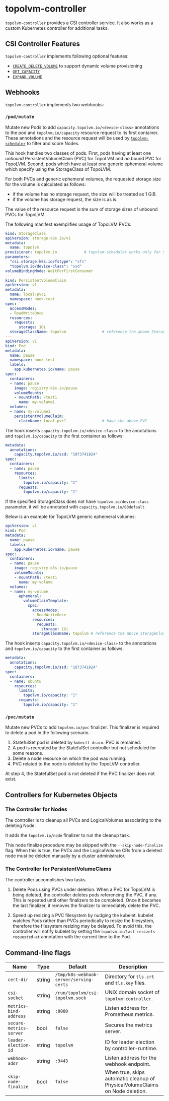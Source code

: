 # topolvm-controller

`topolvm-controller` provides a CSI controller service.
It also works as a custom Kubernetes controller for additional tasks.

## CSI Controller Features

`topolvm-controller` implements following optional features:

- [`CREATE_DELETE_VOLUME`](https://github.com/container-storage-interface/spec/blob/v1.1.0/spec.md#createvolume) to support dynamic volume provisioning
- [`GET_CAPACITY`](https://github.com/container-storage-interface/spec/blob/v1.1.0/spec.md#getcapacity)
- [`EXPAND_VOLUME`](https://github.com/container-storage-interface/spec/blob/v1.1.0/spec.md#controllerexpandvolume)

## Webhooks

`topolvm-controller` implements two webhooks:

### `/pod/mutate`

Mutate new Pods to add `capacity.topolvm.io/<device-class>` annotations to the pod
and `topolvm.io/capacity` resource request to its first container.
These annotations and the resource request will be used by
[`topolvm-scheduler`](./topolvm-scheduler.md) to filter and score Nodes.

This hook handles two classes of pods. First, pods having at least one _unbound_
PersistentVolumeClaim (PVC) for TopoLVM and _no_ bound PVC for TopoLVM. Second,
pods which have at least one generic ephemeral volume which specify using the StorageClass of TopoLVM.

For both PVCs and generic ephemeral volumes, the requested storage size for the
volume is calculated as follows:
- if the volume has no storage request, the size will be treated as 1 GiB.
- if the volume has storage request, the size is as is.

The value of the resource request is the sum of storage sizes
of unbound PVCs for TopoLVM.

The following manifest exemplifies usage of TopoLVM PVCs:

```yaml
kind: StorageClass
apiVersion: storage.k8s.io/v1
metadata:
  name: topolvm
provisioner: topolvm.io            # topolvm-scheduler works only for StorageClass with this provisioner.
parameters:
  "csi.storage.k8s.io/fstype": "xfs"
  "topolvm.io/device-class": "ssd"
volumeBindingMode: WaitForFirstConsumer
---
kind: PersistentVolumeClaim
apiVersion: v1
metadata:
  name: local-pvc1
  namespace: hook-test
spec:
  accessModes:
  - ReadWriteOnce
  resources:
    requests:
      storage: 1Gi
  storageClassName: topolvm                # reference the above StorageClass
---
apiVersion: v1
kind: Pod
metadata:
  name: pause
  namespace: hook-test
  labels:
    app.kubernetes.io/name: pause
spec:
  containers:
  - name: pause
    image: registry.k8s.io/pause
    volumeMounts:
    - mountPath: /test1
      name: my-volume1
  volumes:
  - name: my-volume1
    persistentVolumeClaim:
      claimName: local-pvc1                # have the above PVC
```

The hook inserts `capacity.topolvm.io/<device-class>` to the annotations
and `topolvm.io/capacity` to the first container as follows:

```yaml
metadata:
  annotations:
    capacity.topolvm.io/ssd: "1073741824"
spec:
  containers:
  - name: pause
    resources:
      limits:
        topolvm.io/capacity: "1"
      requests:
        topolvm.io/capacity: "1"
```

If the specified StorageClass does not have `topolvm.io/device-class` parameter,
it will be annotated with `capacity.topolvm.io/00default`.

Below is an example for TopoLVM generic ephemeral volumes:

```yaml
apiVersion: v1
kind: Pod
metadata:
  name: pause
  labels:
    app.kubernetes.io/name: pause
spec:
  containers:
  - name: pause
    image: registry.k8s.io/pause
    volumeMounts:
    - mountPath: /test1
      name: my-volume
  volumes:
  - name: my-volume
      ephemeral:
        volumeClaimTemplate:
          spec:
            accessModes:
            - ReadWriteOnce
            resources:
              requests:
                storage: 1Gi
            storageClassName: topolvm # reference the above StorageClass
```

The hook inserts `capacity.topolvm.io/<device-class>` to the annotations
and `topolvm.io/capacity` to the first container as follows:

```yaml
metadata:
  annotations:
    capacity.topolvm.io/ssd: "1073741824"
spec:
  containers:
  - name: ubuntu
    resources:
      limits:
        topolvm.io/capacity: "1"
      requests:
        topolvm.io/capacity: "1"
```

### `/pvc/mutate`

Mutate new PVCs to add `topolvm.io/pvc` finalizer. This finalizer is required to delete a pod in the following scenario.

1. StatefulSet pod is deleted by `kubectl drain`. PVC is remained.
2. A pod is recreated by the StatefulSet controller but not scheduled for some reasons.
3. Delete a node resource on which the pod was running.
4. PVC related to the node is deleted by the TopoLVM controller.

At step 4, the StatefulSet pod is not deleted if the PVC finalizer does not exist.

## Controllers for Kubernetes Objects

### The Controller for Nodes

The controller is to cleanup all PVCs and LogicalVolumes associating to the deleting Node.

It adds the `topolvm.io/node` finalizer to run the cleanup task.

This node finalize procedure may be skipped with the `--skip-node-finalize` flag. 
When this is true, the PVCs and the LogicalVolume CRs from a deleted node must be
deleted manually by a cluster administrator.

### The Controller for PersistentVolumeClams

The controller accomplishes two tasks.

1. Delete Pods using PVCs under deletion.
When a PVC for TopoLVM is being deleted, the controller deletes pods referencing
the PVC, if any. This is repeated until other finalizers to be completed.
Once it becomes the last finalizer, it removes the finalizer to immediately delete the PVC.

2. Speed up resizing a PVC filesystem by nudging the kubelet.
kubelet watches Pods rather than PVCs periodically to resize the filesystem,
therefore the filesystem resizing may be delayed.
To avoid this, the controller will notify kubelet by setting
the `topolvm.io/last-resizefs-requested-at` annotation with the current time to the Pod.

Command-line flags
------------------

| Name                    | Type   | Default                                 | Description                                                                  |
| ----------------------- | ------ | --------------------------------------- | ---------------------------------------------------------------------------- |
| `cert-dir`              | string | `/tmp/k8s-webhook-server/serving-certs` | Directory for `tls.crt` and `tls.key` files.                                 |
| `csi-socket`            | string | `/run/topolvm/csi-topolvm.sock`         | UNIX domain socket of `topolvm-controller`.                                  |
| `metrics-bind-address`  | string | `:8080`                                 | Listen address for Prometheus metrics.                                       |
| `secure-metrics-server` | bool   | `false`                                 | Secures the metrics server.                                                  |
| `leader-election-id`    | string | `topolvm`                               | ID for leader election by controller-runtime.                                |
| `webhook-addr`          | string | `:9443`                                 | Listen address for the webhook endpoint.                                     |
| `skip-node-finalize`    | bool   | `false`                                 | When true, skips automatic cleanup of PhysicalVolumeClaims on Node deletion. |
